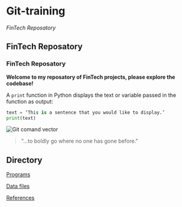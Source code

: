 # Git-training 
*FinTech Reposatory* 
## FinTech Reposatory
### FinTech Reposatory

**Welcome to my reposatory of FinTech projects, please explore the codebase!** 

A `print` function in Python displays the text or variable passed in the function as output:

```python
text = ‘This is a sentence that you would like to display.’
print(text)
```

![Git comand vector](/Users/israelfernandez/symmetrical-meme/Git_comand.jpg)

> "...to boldly go where no one has gone before."

## Directory

[Programs](code)

[Data files](data)

[References](references)

